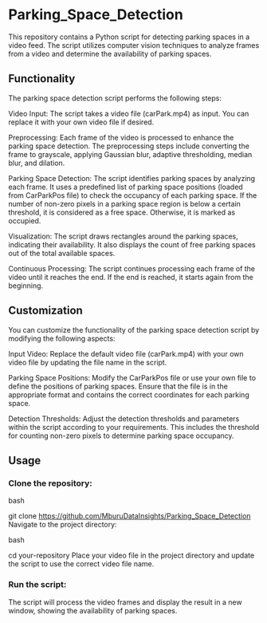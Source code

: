 # Parking_Space_Detection

This repository contains a Python script for detecting parking spaces in a video feed. The script utilizes computer vision techniques to analyze frames from a video and determine the availability of parking spaces.

## Functionality
The parking space detection script performs the following steps:

Video Input: The script takes a video file (carPark.mp4) as input. You can replace it with your own video file if desired.

Preprocessing: Each frame of the video is processed to enhance the parking space detection. The preprocessing steps include converting the frame to grayscale, applying Gaussian blur, adaptive thresholding, median blur, and dilation.

Parking Space Detection: The script identifies parking spaces by analyzing each frame. It uses a predefined list of parking space positions (loaded from CarParkPos file) to check the occupancy of each parking space. If the number of non-zero pixels in a parking space region is below a certain threshold, it is considered as a free space. Otherwise, it is marked as occupied.

Visualization: The script draws rectangles around the parking spaces, indicating their availability. It also displays the count of free parking spaces out of the total available spaces.

Continuous Processing: The script continues processing each frame of the video until it reaches the end. If the end is reached, it starts again from the beginning.

## Customization
You can customize the functionality of the parking space detection script by modifying the following aspects:

Input Video: Replace the default video file (carPark.mp4) with your own video file by updating the file name in the script.

Parking Space Positions: Modify the CarParkPos file or use your own file to define the positions of parking spaces. Ensure that the file is in the appropriate format and contains the correct coordinates for each parking space.

Detection Thresholds: Adjust the detection thresholds and parameters within the script according to your requirements. This includes the threshold for counting non-zero pixels to determine parking space occupancy.

## Usage
### Clone the repository:

bash

git clone https://github.com/MburuDataInsights/Parking_Space_Detection
Navigate to the project directory:

bash

cd your-repository
Place your video file in the project directory and update the script to use the correct video file name.

### Run the script:



The script will process the video frames and display the result in a new window, showing the availability of parking spaces.
